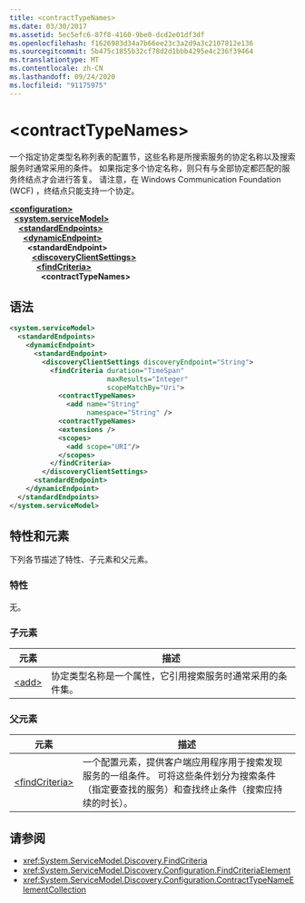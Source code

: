 ```yaml
---
title: <contractTypeNames>
ms.date: 03/30/2017
ms.assetid: 5ec5efc6-87f8-4160-9be0-dcd2e01df3df
ms.openlocfilehash: f1626983d34a7b66ee23c3a2d9a3c2107812e136
ms.sourcegitcommit: 5b475c1855b32cf78d2d1bbb4295e4c236f39464
ms.translationtype: MT
ms.contentlocale: zh-CN
ms.lasthandoff: 09/24/2020
ms.locfileid: "91175975"
---
```

# \<contractTypeNames>

一个指定协定类型名称列表的配置节，这些名称是所搜索服务的协定名称以及搜索服务时通常采用的条件。 如果指定多个协定名称，则只有与全部协定都匹配的服务终结点才会进行答复。 请注意，在 Windows Communication Foundation (WCF) ，终结点只能支持一个协定。  
  
[**\<configuration>**](../configuration-element.md)\
&nbsp;&nbsp;[**\<system.serviceModel>**](system-servicemodel.md)\
&nbsp;&nbsp;&nbsp;&nbsp;[**\<standardEndpoints>**](standardendpoints.md)\
&nbsp;&nbsp;&nbsp;&nbsp;&nbsp;&nbsp;[**\<dynamicEndpoint>**](dynamicendpoint.md)\
&nbsp;&nbsp;&nbsp;&nbsp;&nbsp;&nbsp;&nbsp;&nbsp;**\<standardEndpoint>**\
&nbsp;&nbsp;&nbsp;&nbsp;&nbsp;&nbsp;&nbsp;&nbsp;&nbsp;&nbsp;[**\<discoveryClientSettings>**](discoveryclientsettings.md)\
&nbsp;&nbsp;&nbsp;&nbsp;&nbsp;&nbsp;&nbsp;&nbsp;&nbsp;&nbsp;&nbsp;&nbsp;[**\<findCriteria>**](findcriteria.md)\
&nbsp;&nbsp;&nbsp;&nbsp;&nbsp;&nbsp;&nbsp;&nbsp;&nbsp;&nbsp;&nbsp;&nbsp;&nbsp;&nbsp;**\<contractTypeNames>**  
  
## <a name="syntax"></a>语法  
  
```xml  
<system.serviceModel>
  <standardEndpoints>
    <dynamicEndpoint>
      <standardEndpoint>
        <discoveryClientSettings discoveryEndpoint="String">
          <findCriteria duration="TimeSpan"
                        maxResults="Integer"
                        scopeMatchBy="Uri">
            <contractTypeNames>
              <add name="String"
                   namespace="String" />
            <contractTypeNames>
            <extensions />
            <scopes>
              <add scope="URI"/>
            </scopes>
          </findCriteria>
        </discoveryClientSettings>
      <standardEndpoint>
    </dynamicEndpoint>
  </standardEndpoints>
</system.serviceModel>
```  
  
## <a name="attributes-and-elements"></a>特性和元素  

 下列各节描述了特性、子元素和父元素。  
  
### <a name="attributes"></a>特性  

 无。  
  
### <a name="child-elements"></a>子元素  
  
|元素|描述|  
|-------------|-----------------|  
|[\<add>](contracttypenames.md)|协定类型名称是一个属性，它引用搜索服务时通常采用的条件集。|  
  
### <a name="parent-elements"></a>父元素  
  
|元素|描述|  
|-------------|-----------------|  
|[\<findCriteria>](findcriteria.md)|一个配置元素，提供客户端应用程序用于搜索发现服务的一组条件。 可将这些条件划分为搜索条件（指定要查找的服务）和查找终止条件（搜索应持续的时长）。|  
  
## <a name="see-also"></a>请参阅

- <xref:System.ServiceModel.Discovery.FindCriteria>
- <xref:System.ServiceModel.Discovery.Configuration.FindCriteriaElement>
- <xref:System.ServiceModel.Discovery.Configuration.ContractTypeNameElementCollection>
